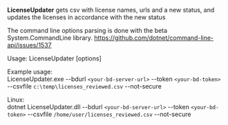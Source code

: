 **LicenseUpdater** gets csv with license names, urls and a new status, and updates the licenses in accordance with the new status

The command line options parsing is done with the beta System.CommandLine library. https://github.com/dotnet/command-line-api/issues/1537  
 
 
Usage: LicenseUpdater [options]  

 
Example usage:  
LicenseUpdater.exe --bdurl `<your-bd-server-url>` --token `<your-bd-token>` --csvfile `c:\temp\licenses_reviewed.csv` --not-secure

Linux:  
dotnet LicenseUpdater.dll --bdurl `<your-bd-server-url>` --token `<your-bd-token>` --csvfile `/home/user/licenses_reviewed.csv` --not-secure
